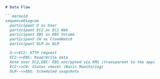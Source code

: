 ```markdown
# Data Flow

```mermaid
sequenceDiagram
  participant U as User
  participant EC2 as EC2 Web
  participant EBS as EBS Volume
  participant CW as CloudWatch
  participant DLM as DLM

  U->>EC2: HTTP request
  EC2->>EBS: Read/Write data
  Note over EC2,EBS: EBS encrypted via KMS (transparent to the app)
  EC2->>CW: Status checks (Basic Monitoring)
  DLM-->>EBS: Scheduled snapshots
